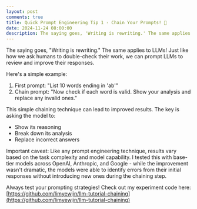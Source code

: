 ```yaml
---
layout: post
comments: true
title: Quick Prompt Engineering Tip 1 - Chain Your Prompts! 🔄
date: 2024-11-24 08:00:00
description: The saying goes, 'Writing is rewriting.' The same applies to LLMs!
---
```


The saying goes, "Writing is rewriting." The same applies to LLMs! Just like how we ask humans to double-check their work, we can prompt LLMs to review and improve their responses.

Here's a simple example:

1. First prompt: "List 10 words ending in 'ab'"
2. Chain prompt: "Now check if each word is valid. Show your analysis and replace any invalid ones."

This simple chaining technique can lead to improved results. The key is asking the model to:

- Show its reasoning
- Break down its analysis
- Replace incorrect answers

Important caveat: Like any prompt engineering technique, results vary based on the task complexity and model capability. I tested this with base-tier models across OpenAI, Anthropic, and Google - while the improvement wasn't dramatic, the models were able to identify errors from their initial responses without introducing new ones during the chaining step.

Always test your prompting strategies! Check out my experiment code here: [https://github.com/limyewjin/llm-tutorial-chaining](https://github.com/limyewjin/llm-tutorial-chaining)
